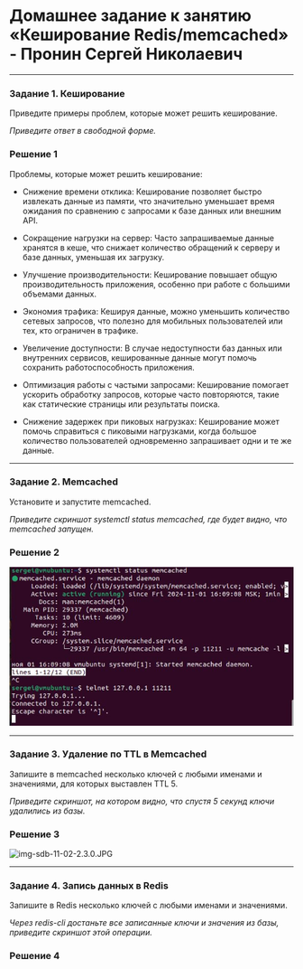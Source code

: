 # Домашнее задание к занятию «Кеширование Redis/memcached» - Пронин Сергей Николаевич

---

### Задание 1. Кеширование 

Приведите примеры проблем, которые может решить кеширование.

*Приведите ответ в свободной форме.*

### Решение 1

Проблемы, которые может решить кеширование:

- Снижение времени отклика: Кеширование позволяет быстро извлекать данные из памяти, что значительно уменьшает время ожидания по сравнению с запросами к базе данных или внешним API.

- Сокращение нагрузки на сервер: Часто запрашиваемые данные хранятся в кеше, что снижает количество обращений к серверу и базе данных, уменьшая их загрузку.

- Улучшение производительности: Кеширование повышает общую производительность приложения, особенно при работе с большими объемами данных.

- Экономия трафика: Кешируя данные, можно уменьшить количество сетевых запросов, что полезно для мобильных пользователей или тех, кто ограничен в трафике.

- Увеличение доступности: В случае недоступности баз данных или внутренних сервисов, кешированные данные могут помочь сохранить работоспособность приложения.

- Оптимизация работы с частыми запросами: Кеширование помогает ускорить обработку запросов, которые часто повторяются, такие как статические страницы или результаты поиска. 

- Снижение задержек при пиковых нагрузках: Кеширование может помочь справиться с пиковыми нагрузками, когда большое количество пользователей одновременно запрашивает одни и те же данные.

---

### Задание 2. Memcached

Установите и запустите memcached.

*Приведите скриншот systemctl status memcached, где будет видно, что memcached запущен.*

### Решение 2

![img-sdb-11-02-1.0.JPG](https://github.com/proninsn/homeworks_netology/blob/main/sdb-homeworks/img/img-sdb-11-02-1.0.JPG)

---

### Задание 3. Удаление по TTL в Memcached

Запишите в memcached несколько ключей с любыми именами и значениями, для которых выставлен TTL 5. 

*Приведите скриншот, на котором видно, что спустя 5 секунд ключи удалились из базы.*

### Решение 3

![img-sdb-11-02-2.3.0.JPG](https://github.com/proninsn/homeworks_netology/blob/main/sdb-homeworks/img/img-sdb-11-02-2.3.0JPG)

---

### Задание 4. Запись данных в Redis

Запишите в Redis несколько ключей с любыми именами и значениями. 

*Через redis-cli достаньте все записанные ключи и значения из базы, приведите скриншот этой операции.*

### Решение 4

